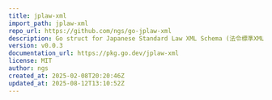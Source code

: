 ```yaml
---
title: jplaw-xml
import_path: jplaw-xml
repo_url: https://github.com/ngs/go-jplaw-xml
description: Go struct for Japanese Standard Law XML Schema (法令標準XMLスキーマ)
version: v0.0.3
documentation_url: https://pkg.go.dev/jplaw-xml
license: MIT
author: ngs
created_at: 2025-02-08T20:20:46Z
updated_at: 2025-08-12T13:10:52Z
---
```

